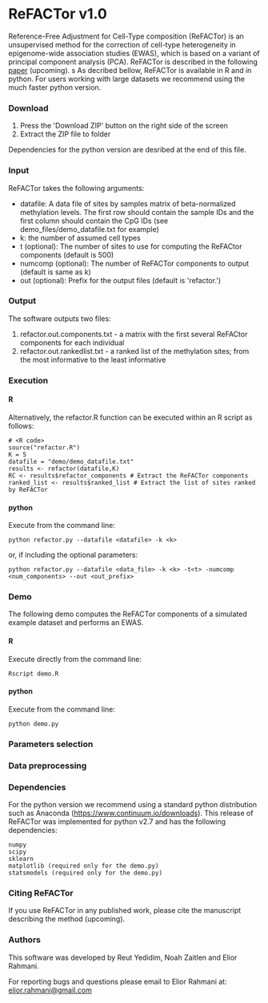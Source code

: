 # ReFACTor v1.0

Reference-Free Adjustment for Cell-Type composition (ReFACTor) is an unsupervised method for the correction of cell-type heterogeneity in epigenome-wide association studies (EWAS), which is based on a variant of principal component analysis (PCA). ReFACTor is described in the following [paper](http://) (upcoming).
s
As decribed bellow, ReFACTor is available in R and in python. For users working with large datasets we recommend using the much faster python version.

### Download

1. Press the 'Download ZIP' button on the right side of the screen
2. Extract the ZIP file to folder

Dependencies for the python version are desribed at the end of this file.

### Input

ReFACTor takes the following arguments:
  * datafile: A data file of sites by samples matrix of beta-normalized methylation levels. The first row should contain the sample IDs and the first column should contain the CpG IDs (see demo_files/demo_datafile.txt for example)
  * k: the number of assumed cell types
  * t (optional): The number of sites to use for computing the ReFACtor components (default is 500)
  * numcomp (optional): The number of ReFACTor components to output (default is same as k)
  * out (optional): Prefix for the output files (default is 'refactor.')

### Output

The software outputs two files:

1. refactor.out.components.txt - a matrix with the first several ReFACtor components for each individual
2. refactor.out.rankedlist.txt - a ranked list of the methylation sites; from the most informative to the least informative

### Execution

#### R

Alternatively, the refactor.R function can be executed within an R script as follows:

```
# <R code>
source("refactor.R")
K = 5
datafile = "demo/demo_datafile.txt"
results <- refactor(datafile,K)
RC <- results$refactor_components # Extract the ReFACTor components
ranked_list <- results$ranked_list # Extract the list of sites ranked by ReFACTor
```

#### python

Execute from the command line:
```
python refactor.py --datafile <datafile> -k <k>
```
or, if including the optional parameters:
```
python refactor.py --datafile <data_file> -k <k> -t<t> -numcomp <num_components> --out <out_prefix>
```

### Demo

The following demo computes the ReFACTor components of a simulated example dataset and performs an EWAS.

#### R

Execute directly from the command line:
```
Rscript demo.R
```

#### python

Execute from the command line:
```
python demo.py
```

### Parameters selection

### Data preprocessing

### Dependencies

For the python version we recommend using a standard python distribution such as Anaconda (https://www.continuum.io/downloads). This release of ReFACTor was implemented for python v2.7 and has the following dependencies:

    numpy
    scipy
    sklearn
    matplotlib (required only for the demo.py)
    statsmodels (required only for the demo.py)

### Citing ReFACTor

If you use ReFACTor in any published work, please cite the manuscript describing the method (upcoming).

### Authors

This software was developed by Reut Yedidim, Noah Zaitlen and Elior Rahmani.

For reporting bugs and questions please email to Elior Rahmani at: elior.rahmani@gmail.com

